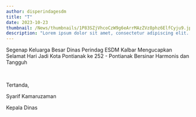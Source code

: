 ```yaml
---
author: disperindagesdm
title: "T"
date: 2023-10-23
thumbnail: /News/thumbnails/1P83SZjVhcoCzW9g6eArrMAzZVz8phz6ElfCyju9.jpg
description: "Lorem ipsum dolor sit amet, consectetur adipiscing elit. Duis commodo nunc sit amet mauris vehicula, sed varius leo iaculis. Morbi auctor vel justo vitae scelerisque. Proin vitae mauris id nisi fermentum pulvinar a vel nunc. Donec varius id enim faucibus pulvinar. Curabitur faucibus interdum lacus, quis varius libero gravida vitae. Sed pharetra nec ligula ac malesuada. Cras vel iaculis nisl. Maecenas et mattis sapien, eget bibendum nibh. Aliquam id elit nec enim accumsan pretium."
---
```


<p>Segenap Keluarga Besar Dinas Perindag ESDM Kalbar Mengucapkan Selamat Hari Jadi Kota Pontianak ke 252 - Pontianak Bersinar Harmonis dan Tangguh&nbsp;</p>
<p>&nbsp;</p>
<p>Tertanda,</p>
<p>Syarif Kamaruzaman</p>
<p>Kepala Dinas</p>
<p>&nbsp;</p>
